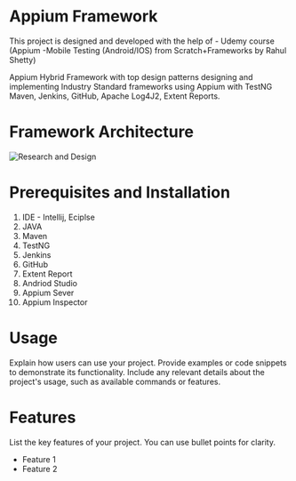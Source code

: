 # Appium Framework
This project is designed and developed with the help of -
Udemy course (Appium -Mobile Testing (Android/IOS) from Scratch+Frameworks by Rahul Shetty)

Appium Hybrid Framework with top design patterns designing and implementing Industry Standard frameworks using Appium  with TestNG Maven, Jenkins, GitHub, Apache Log4J2, Extent Reports.

# Framework Architecture
![Research and Design](https://github.com/sharful-umair/Appium_Framework/assets/74320548/5ee84f5f-aa61-41b7-b2f8-1081cbd2f026)

# Prerequisites and Installation
1. IDE - Intellij, Eciplse
2. JAVA
3. Maven
4. TestNG
5. Jenkins
6. GitHub
7. Extent Report
8. Andriod Studio
9. Appium Sever
10. Appium Inspector

# Usage
Explain how users can use your project. Provide examples or code snippets to demonstrate its functionality. Include any relevant details about the project's usage, such as available commands or features.

# Features
List the key features of your project. You can use bullet points for clarity.

- Feature 1
- Feature 2
